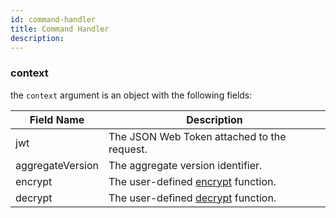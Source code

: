 ```yaml
---
id: command-handler
title: Command Handler
description:
---
```


### context

the `context` argument is an object with the following fields:

| Field Name       | Description                                                                |
| ---------------- | -------------------------------------------------------------------------- |
| jwt              | The JSON Web Token attached to the request.                                |
| aggregateVersion | The aggregate version identifier.                                          |
| encrypt          | The user-defined [encrypt](../advanced-techniques.md#encryption) function. |
| decrypt          | The user-defined [decrypt](../advanced-techniques.md#encryption) function. |
